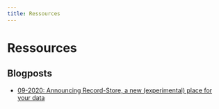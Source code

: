 ```yaml
---
title: Ressources
---
```


# Ressources

## Blogposts

* [09-2020: Announcing Record-Store, a new (experimental) place for your data](https://pierrezemb.fr/posts/announcing-record-store)
